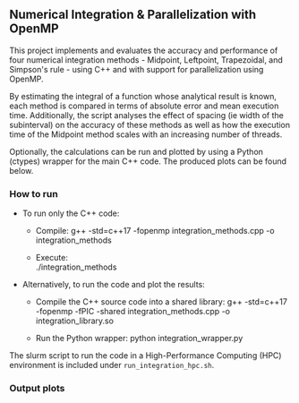 
## Numerical Integration & Parallelization with OpenMP

This project implements and evaluates the accuracy and performance of four numerical integration methods - Midpoint, Leftpoint, Trapezoidal, and Simpson's rule - using C++ and with support for parallelization using OpenMP. 

By estimating the integral of a function whose analytical result is known, each method is compared in terms of absolute error and mean execution time. Additionally, the script analyses the effect of spacing (ie width of the subinterval) on the accuracy of these methods as well as how the execution time of the Midpoint method scales with an increasing number of threads. 

Optionally, the calculations can be run and plotted by using a Python (ctypes) wrapper for the main C++ code. The produced plots can be found below. 

### How to run

- To run only the C++ code: 
    - Compile: 
        g++ -std=c++17 -fopenmp integration_methods.cpp -o integration_methods

    - Execute:    
        ./integration_methods

- Alternatively, to run the code and plot the results: 

    - Compile the C++ source code into a shared library:
            g++ -std=c++17 -fopenmp -fPIC -shared integration_methods.cpp -o integration_library.so

    - Run the Python wrapper: 
            python integration_wrapper.py

The slurm script to run the code in a High-Performance Computing (HPC) environment is included under  `run_integration_hpc.sh`.

### Output plots

